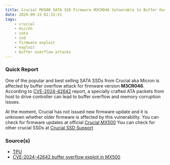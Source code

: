 ```yaml
---
title: Crucial MX500 SATA SSD Firmware M3CR046 Vulnerable to Buffer Overflow Attacks
date: 2024-09-15 01:31:51
tags:
    - crucial
    - micron
    - sata
    - ssd
    - firmware exploit
    - exploit
    - buffer overflow attacks
---
```


### Quick Report

One of the popular and best selling SATA SSDs from Crucial aka Micron is affected by buffer overflow attack for firmware version **M3CR046**. According to [CVE-2024-42642][def] report, a specially crafted ATA packets from host to drive controller can lead to buffer overflow and memory corruption issues.
<!-- more -->
At the moment, Crucial has not issued new firmware update and it is unknown whether older firmware is affected by this vulnerability. You can check for firmware updates at official [Crucial MX500][def2]
You can check for other crucial SSDs at [Crucial SSD Support][def3]

### Source(s)

- [TPU][def4]
- [CVE-2024-42642 buffer overflow exploit in MX500][def]

[def]: https://www.cve.org/CVERecord?id=CVE-2024-42642
[def2]: https://www.crucial.com/support/ssd-support/mx500-support
[def3]: https://www.crucial.com/support/ssd-support
[def4]: https://www.techpowerup.com/326587/crucial-mx500-ssd-firmware-m3cr046-vulnerable-to-buffer-overflow-attacks